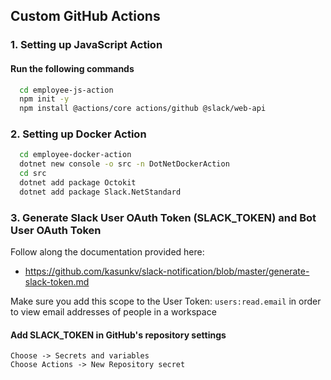 ## Custom GitHub Actions

### 1. Setting up JavaScript Action

#### Run the following commands
```bash
  cd employee-js-action
  npm init -y
  npm install @actions/core actions/github @slack/web-api
```

### 2. Setting up Docker Action
```bash
  cd employee-docker-action
  dotnet new console -o src -n DotNetDockerAction
  cd src
  dotnet add package Octokit
  dotnet add package Slack.NetStandard
```
### 3. Generate Slack User OAuth Token (SLACK_TOKEN) and Bot User OAuth Token
Follow along the documentation provided here:

- https://github.com/kasunkv/slack-notification/blob/master/generate-slack-token.md

Make sure you add this scope to the User Token: 
```users:read.email``` in order to view email addresses of people in a workspace

#### Add SLACK_TOKEN in GitHub's repository settings
```Choose -> Secrets and variables ``` \
```Choose Actions -> New Repository secret```

